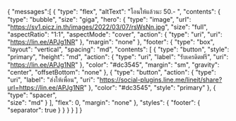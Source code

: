 {
    "messages":[
{
  "type": "flex",
  "altText": "โอนให้แล้วนะ 50.- ",
  "contents": {
  "type": "bubble",
  "size": "giga",
  "hero": {
    "type": "image",
    "url": "https://sv1.picz.in.th/images/2022/03/07/rsWsNn.jpg",
    "size": "full",
    "aspectRatio": "1:1",
    "aspectMode": "cover",
    "action": {
      "type": "uri",
      "uri": "https://lin.ee/APJg1NR"
    },
    "margin": "none"
  },
  "footer": {
    "type": "box",
    "layout": "vertical",
    "spacing": "md",
    "contents": [
      {
        "type": "button",
        "style": "primary",
        "height": "md",
        "action": {
          "type": "uri",
          "label": "รับเครดิตฟรี",
          "uri": "https://lin.ee/APJg1NR"
        },
        "color": "#dc3545",
        "margin": "sm",
        "gravity": "center",
        "offsetBottom": "none"
      },
      {
        "type": "button",
        "action": {
          "type": "uri",
          "label": "ส่งให้เพื่อน",
          "uri": "https://social-plugins.line.me/lineit/share?url=https://lin.ee/APJg1NR"
        },
        "color": "#dc3545",
        "style": "primary"
      },
      {
        "type": "spacer",  
        "size": "md"
      }
    ],
    "flex": 0,
    "margin": "none"
  },
  "styles": {
    "footer": {
      "separator": true 
    }
  }
}
}
    ]
}
